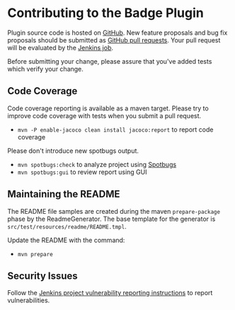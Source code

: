 # Contributing to the Badge Plugin

Plugin source code is hosted on [GitHub](https://github.com/jenkinsci/badge-plugin).
New feature proposals and bug fix proposals should be submitted as
[GitHub pull requests](https://help.github.com/articles/creating-a-pull-request).
Your pull request will be evaluated by the [Jenkins job](https://ci.jenkins.io/job/Plugins/job/badge-plugin/).

Before submitting your change, please assure that you've added tests
which verify your change.

## Code Coverage

Code coverage reporting is available as a maven target.
Please try to improve code coverage with tests when you submit a pull request.
* `mvn -P enable-jacoco clean install jacoco:report` to report code coverage

Please don't introduce new spotbugs output.
* `mvn spotbugs:check` to analyze project using [Spotbugs](https://spotbugs.github.io)
* `mvn spotbugs:gui` to review report using GUI

## Maintaining the README

The README file samples are created during the maven `prepare-package` phase by the ReadmeGenerator.
The base template for the generator is `src/test/resources/readme/README.tmpl`.

Update the README with the command:
* `mvn prepare`

## Security Issues

Follow the [Jenkins project vulnerability reporting instructions](https://jenkins.io/security/reporting/) to report vulnerabilities.
